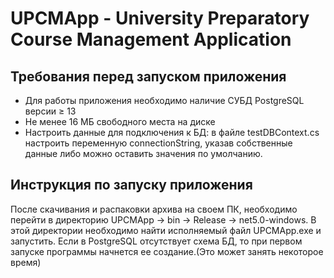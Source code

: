 # UPCMApp - University Preparatory Course Management Application

## Требования перед запуском приложения

* Для работы приложения необходимо наличие СУБД PostgreSQL версии ≥ 13
* Не менее 16 МБ свободного места на диске
* Настроить данные для подключения к БД: в файле testDBContext.cs настроить переменную connectionString, указав собственные данные либо можно оставить значения по умолчанию.

## Инструкция по запуску приложения

После скачивания и распаковки архива на своем ПК, необходимо перейти в директорию UPCMApp → bin → Release → net5.0-windows. В этой директории необходимо найти исполняемый файл UPCMApp.exe и запустить.
Если в PostgreSQL отсутствует схема БД, то при первом запуске программы начнется ее создание.(Это может занять некоторое время)
